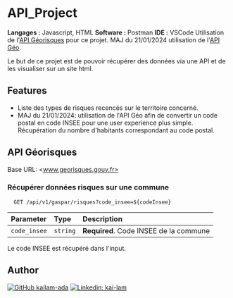 # API_Project

**Langages :** Javascript, HTML
**Software :** Postman
**IDE :** VSCode
Utilisation de l'[API Géorisques](https://api.gouv.fr/documentation/api-georisques) pour ce projet.
MAJ du 21/01/2024 utilisation de l'[API Géo](https://api.gouv.fr/documentation/api-geo).

Le but de ce projet est de pouvoir récupérer des données via une API et de les visualiser sur un site html.

## Features

- Liste des types de risques recencés sur le territoire concerné.
- MAJ du 21/01/2024: utilisation de l'API Géo afin de convertir un code postal en code INSEE pour une user experience plus simple.
Récupération du nombre d'habitants correspondant au code postal.

## API Géorisques

Base URL: <www.georisques.gouv.fr>

### Récupérer données risques sur une commune

```http
  GET /api/v1/gaspar/risques?code_insee=${codeInsee}
```

| Parameter    | Type     | Description                            |
| :----------- | :------- | :------------------------------------- |
| `code_insee` | `string` | **Required**. Code INSEE de la commune |

Le code INSEE est récupéré dans l'input.

## Author

[![GitHub kailam-ada](https://img.shields.io/github/followers/kailam-ada)](https://github.com/kailam-ada)
[![Linkedin: kai-lam](https://img.shields.io/badge/-kailam-blue?style=flat-square&logo=Linkedin&logoColor=white&link=https://www.linkedin.com/in/kai-lam)](https://linkedin.com/in/kai-lam)